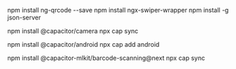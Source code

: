 npm install ng-qrcode --save
npm install ngx-swiper-wrapper
npm install -g json-server

npm install @capacitor/camera
npx cap sync

npm install @capacitor/android 
npx cap add android

npm install @capacitor-mlkit/barcode-scanning@next
npx cap sync
